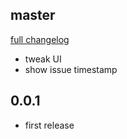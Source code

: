## master
[full changelog](http://github.com/sue445/gitpeach/compare/0.0.1...master)

* tweak UI
* show issue timestamp

## 0.0.1
* first release
